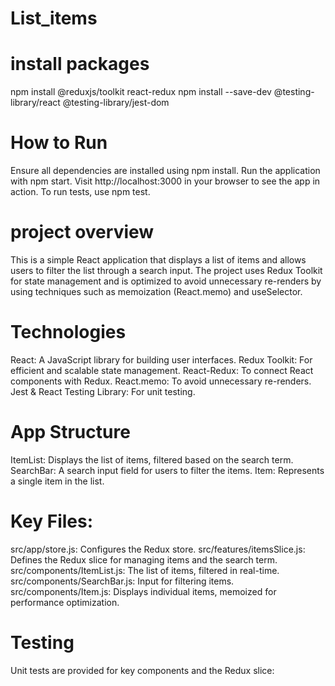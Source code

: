 # List_items

# install packages 
npm install @reduxjs/toolkit react-redux
npm install --save-dev @testing-library/react @testing-library/jest-dom

# How to Run
Ensure all dependencies are installed using npm install.
Run the application with npm start.
Visit http://localhost:3000 in your browser to see the app in action.
To run tests, use npm test.

# project overview
This is a simple React application that displays a list of items and allows users to filter the list through a search input. The project uses Redux Toolkit for state management and is optimized to avoid unnecessary re-renders by using techniques such as memoization (React.memo) and useSelector.

# Technologies
React: A JavaScript library for building user interfaces.
Redux Toolkit: For efficient and scalable state management.
React-Redux: To connect React components with Redux.
React.memo: To avoid unnecessary re-renders.
Jest & React Testing Library: For unit testing.

# App Structure
ItemList: Displays the list of items, filtered based on the search term.
SearchBar: A search input field for users to filter the items.
Item: Represents a single item in the list.

# Key Files:
src/app/store.js: Configures the Redux store.
src/features/itemsSlice.js: Defines the Redux slice for managing items and the search term.
src/components/ItemList.js: The list of items, filtered in real-time.
src/components/SearchBar.js: Input for filtering items.
src/components/Item.js: Displays individual items, memoized for performance optimization.

# Testing
Unit tests are provided for key components and the Redux slice:
